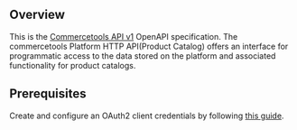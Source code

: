 ## Overview

This is the [Commercetools API v1](https://docs.commercetools.com/api/) OpenAPI specification.  The commercetools Platform HTTP API(Product Catalog) offers an interface for programmatic access to the data stored on the platform and associated functionality for product catalogs.
## Prerequisites

 Create and configure an OAuth2 client credentials by following [this guide](https://docs.commercetools.com/api/authorization).
